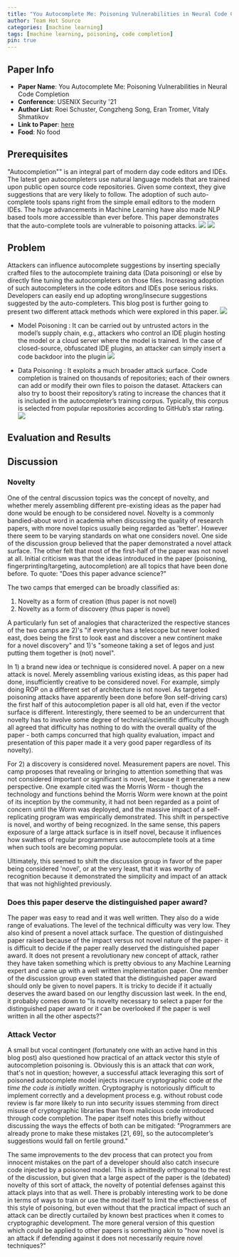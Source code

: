 ```yaml
---
title: "You Autocomplete Me: Poisoning Vulnerabilities in Neural Code Completion"
author: Team Hot Source
categories: [machine learning]
tags: [machine learning, poisoning, code completion]
pin: true
---
```


## Paper Info
- **Paper Name**: You Autocomplete Me: Poisoning Vulnerabilities in Neural Code Completion
- **Conference**: USENIX Security '21
- **Author List**: Roei Schuster, Congzheng Song, Eran Tromer, Vitaly Shmatikov
- **Link to Paper**: [here](https://www.usenix.org/conference/usenixsecurity21/presentation/schuster)
- **Food**: No food

## Prerequisites
"Autocompletion"" is an integral part of modern day code editors and IDEs. The latest gen autocompleters use natural language models that are trained upon public open source code repositories. Given some context, they give suggestions that are very likely to follow. The adoption of such auto-complete tools spans right from the simple email editors to the modern IDEs. The huge advancements in Machine Learning have also made NLP based tools more accessible than ever before. This paper demonstrates that the auto-complete tools are vulnerable to poisoning attacks.
![](/assets/img/2021-10-27-you-autoomplete-me/1.jpeg)
![](/assets/img/2021-10-27-you-autoomplete-me/2.jpeg)

## Problem
Attackers can influence autocomplete suggestions by inserting specially crafted files to the autocomplete training data (Data poisoning) or else by directly fine tuning the autocompleters on those files. Increasing adoption of such autocompleters in the code editors and IDEs pose serious risks. Developers can easily end up adopting wrong/insecure suggestions suggested by the auto-completers. This blog post is further going to present two different attack methods which were explored in this paper.
![](/assets/img/2021-10-27-you-autoomplete-me/3.jpeg)

- Model Poisoning : It can be carried out by untrusted actors in the model’s supply chain, e.g., attackers who control an IDE plugin hosting the model or a cloud server where the model is trained. In the case of closed-source, obfuscated IDE plugins, an attacker can simply insert a code backdoor into the plugin
![](/assets/img/2021-10-27-you-autoomplete-me/4.jpeg)

- Data Poisoning : It exploits a much broader attack surface. Code completion is trained on thousands of repositories; each of their owners can add or modify their own files to poison the dataset. Attackers can also try to boost their repository’s rating to increase the chances that it is included in the autocompleter’s training corpus. Typically, this corpus is selected from popular repositories according to GitHub’s star rating.
![](/assets/img/2021-10-27-you-autoomplete-me/5.jpeg)



## Evaluation and Results


## Discussion

### Novelty

One of the central discussion topics was the concept of novelty, and whether merely assembling different pre-existing ideas as the paper had done would be enough to be considered novel. Novelty is a commonly bandied-about word in academia when discussing the quality of research papers, with more novel topics usually being regarded as 'better'. However there seem to be varying standards on what one considers novel. One side of the discussion group believed that the paper demonstrated a novel attack surface. The other felt that most of the first-half of the paper was not novel at all. Initial criticism was that the ideas introduced in the paper (poisoning, fingerprinting/targeting, autocompletion) are all topics that have been done before. To quote: "Does this paper advance science?"

The two camps that emerged can be broadly classified as:

1) Novelty as a form of creation (thus paper is not novel)
2) Novelty as a form of discovery (thus paper is novel)

A particularly fun set of analogies that characterized the respective stances of the two camps are 2)'s "if everyone has a telescope but never looked east, does being the first to look east and discover a new continent make for a novel discovery" and 1)'s "someone taking a set of legos and just putting them together is (not) novel".

In 1) a brand new idea or technique is considered novel. A paper on a new attack is novel. Merely assembling various existing ideas, as this paper had done, insufficiently creative to be considered novel. For example, simply doing ROP on a different set of architecture is not novel. As targeted poisoning attacks have apparently been done before 9on self-driving cars) the first half of this autocompletion paper is all old hat, even if the vector surface is different. Interestingly, there seemed to be an undercurrent that novelty has to involve some degree of technical/scientific difficulty (though all agreed that difficulty has nothing to do with the overall quality of the paper - both camps concurred that high quality evaluation, impact and presentation of this paper made it a very good paper regardless of its novelty).

For 2) a discovery is considered novel. Measurement papers are novel. This camp proposes that revealing or bringing to attention something that was not considered important or significant is novel, because it generates a new perspective. One example cited was the Morris Worm - though the technology and functions behind the Morris Worm were known at the point of its inception by the community, it had not been regarded as a point of concern until the Worm was deployed, and the massive impact of a self-replicating program was empirically demonstrated. This shift in perspective is novel, and worthy of being recognized. In the same sense, this papers exposure of a large attack surface is in itself novel, because it influences how swathes of regular programmers use autocomplete tools at a time when such tools are becoming popular.

Ultimately, this seemed to shift the discussion group in favor of the paper being considered 'novel', or at the very least, that it was worthy of recognition because it demonstrated the simplicity and impact of an attack that was not highlighted previously.

### Does this paper deserve the distinguished paper award?

The paper was easy to read and it was well written. They also do a wide range of evaluations. The level of the technical difficulty was very low. They also kind of present a novel attack surface. The question of distinguished paper raised because of the impact versus not novel nature of the paper- it is difficult to decide if the paper really deserved the distinguished paper award. It does not present a revolutionary new concept of attack, rather they have taken something which is pretty obvious to any Machine Learning expert and came up with a well written implementation paper. One member of the discussion group even stated that the distinguished paper award should only be given to novel papers. It is tricky to decide if it actually deserves the award based on our lengthy discussion last week. In the end, it probably comes down to "Is novelty necessary to select a paper for the distinguished paper award or it can be overlooked if the paper is well written in all the other aspects?"

### Attack Vector

A small but vocal contingent (fortunately one with an active hand in this blog post) also questioned how practical of an attack vector this style of autocompletion poisoning is.
Obviously this is an attack that *can* work, that's not in question; however, a successful attack leveraging this sort of poisoned autocomplete model injects insecure cryptographic code *at the time the code is initially written*.
Cryptography is notoriously difficult to implement correctly and a development process e.g. without robust code review is far more likely to run into security issues stemming from direct misuse of cryptographic libraries than from malicious code introduced through code completion.
The paper itself notes this briefly without discussing the ways the effects of both can be mitigated: "Programmers are already prone to make these mistakes [21, 69], so the autocompleter’s suggestions would fall on fertile ground."

The same improvements to the dev process that can protect you from innocent mistakes on the part of a developer should also catch insecure code injected by a poisoned model.
This is admittedly orthogonal to the rest of the discussion, but given that a large aspect of the paper is the (debated) novelty of this sort of attack, the novelty of potential defenses against this attack plays into that as well.
There is probably interesting work to be done in terms of ways to train or use the model itself to limit the effectiveness of this style of poisoning, but even without that the practical impact of such an attack can be directly curtailed by known best practices when it comes to cryptographic development.
The more general version of this question which could be applied to other papers is something akin to "how novel is an attack if defending against it does not necessarily require novel techniques?"
